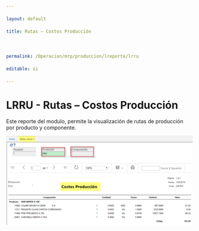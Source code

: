 ```yaml
---

layout: default

title: Rutas – Costos Producción  



permalink: /Operacion/mrp/produccion/lreporte/lrru

editable: si

---
```




# LRRU - Rutas – Costos Producción



Este reporte del modulo, permite la visualización de rutas de producción por producto y componente.  





![](lrru.png)









